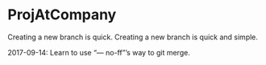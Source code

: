 # ProjAtCompany
Creating a new branch is quick.
Creating a new branch is quick and  simple.

2017-09-14:
Learn to use “— no-ff”’s way to git merge.